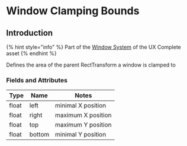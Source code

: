 # Window Clamping Bounds

## Introduction

{% hint style="info" %}
Part of the [Window System](../learning/core-concepts/window-tools.md) of the UX Complete asset
{% endhint %}

Defines the area of the parent RectTransform a window is clamped to

### Fields and Attributes

| Type  | Name   | Notes              |
| ----- | ------ | ------------------ |
| float | left   | minimal X position |
| float | right  | maximum X position |
| float | top    | maximum Y position |
| float | bottom | minimal Y position |

